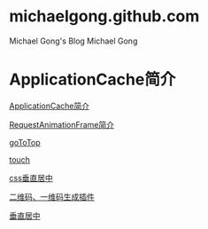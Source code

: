 # michaelgong.github.com
Michael Gong's Blog
Michael Gong

# ApplicationCache简介
[ApplicationCache简介](./mark/ApplicationCache.md)

[RequestAnimationFrame简介](./mark/requestAnimationFrame.md)

[goToTop](./mark/goToTop.md)

[touch](./mark/touch.md)

[css垂直居中](./mark/verticalmiddle.md)

[二维码、一维码生成插件](./mark/qrcode.md)

[垂直居中](./mark/verticalmiddle.md)